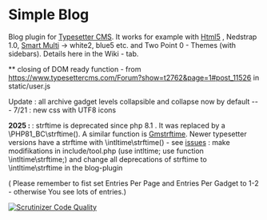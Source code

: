# Simple Blog
Blog plugin for [Typesetter CMS](https://github.com/Typesetter/Typesetter). 
It works for example with [Html5](https://github.com/gtbu/Online-Themes) , Nedstrap 1.0, [Smart Multi](https://github.com/gtbu/Typesetter5-Themes) -> white2, blue5 etc. and Two Point 0 - Themes (with sidebars). Details here in the Wiki - tab.

** closing of DOM ready function - from https://www.typesettercms.com/Forum?show=t2762&page=1#post_11526  in static/user.js

Update : all archive gadget levels collapsible and collapse now by default --- 
7/21 : new css with UTF8 icons

<b> 2025 : </b> : strftime is deprecated since php 8.1 . It was replaced by a \PHP81_BC\strftime(). A similar function is <a href=https://www.w3schools.com/PHP/func_date_gmstrftime.asp> Gmstrftime</a>.  Newer typesetter versions have a strftime with \intltime\strftime() -  see <a href=https://github.com/gtbu/Typesetter-5.3-p8/issues/28> issues</a> : make modifikations in include/tool.php (use intltime; use function \intltime\strftime;)  and change all deprecations of strftime to \intltime\strftime in the blog-plugin

( Please remember to fist set Entries Per Page and Entries Per Gadget to 1-2 - otherwise You see lots of entries.)

[![Scrutinizer Code Quality](https://scrutinizer-ci.com/g/Typesetter/Simple-Blog/badges/quality-score.png?b=master)](https://scrutinizer-ci.com/g/Typesetter/Simple-Blog/?branch=master)
